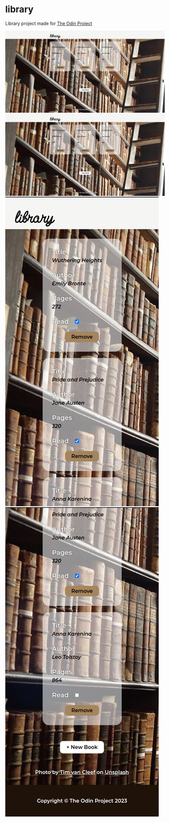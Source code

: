 # library

Library project made for [The Odin Project](https://www.theodinproject.com/)

![Page in desktop view](./pictures/library.png)
![Page in smaller screen](./pictures/library-1.png)
![Page in smaller screen](./pictures/library-2.png)
![Adding books](./pictures/library-3.png "Title")
